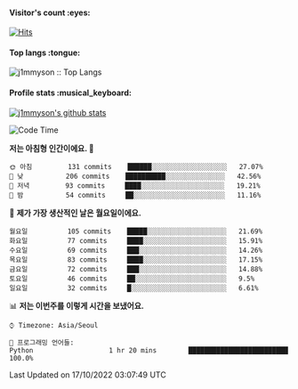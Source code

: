 <h4>Visitor's count :eyes:</h4>

[![Hits](https://hits.seeyoufarm.com/api/count/incr/badge.svg?url=https%3A%2F%2Fgithub.com%2Fj1mmyson&count_bg=%2379C83D&title_bg=%23555555&icon=&icon_color=%23E7E7E7&title=hits&edge_flat=false)](https://hits.seeyoufarm.com)

<h4>Top langs :tongue:</h4>

<p><img src="https://github-readme-stats.vercel.app/api/top-langs/?username=j1mmyson&hide=html&langs_count=8&theme=tokyonight&layout=compact" alt="j1mmyson :: Top Langs" /></p>

<h4>Profile stats :musical_keyboard:</h4>

[![j1mmyson's github stats](https://github-readme-stats.vercel.app/api?username=j1mmyson&show_icons=true&theme=merko&hide=["contribs","issues"])](https://github.com/j1mmyson)

<!--START_SECTION:waka-->
![Code Time](http://img.shields.io/badge/Code%20Time-45%20hrs%2035%20mins-blue)

**저는 아침형 인간이에요. 🐤** 

```text
🌞 아침         131 commits    ██████░░░░░░░░░░░░░░░░░░░   27.07% 
🌆 낮　         206 commits    ██████████░░░░░░░░░░░░░░░   42.56% 
🌃 저녁         93 commits     ████░░░░░░░░░░░░░░░░░░░░░   19.21% 
🌙 밤　         54 commits     ██░░░░░░░░░░░░░░░░░░░░░░░   11.16%

```
📅 **제가 가장 생산적인 날은 월요일이에요.** 

```text
월요일          105 commits    █████░░░░░░░░░░░░░░░░░░░░   21.69% 
화요일          77 commits     ████░░░░░░░░░░░░░░░░░░░░░   15.91% 
수요일          69 commits     ███░░░░░░░░░░░░░░░░░░░░░░   14.26% 
목요일          83 commits     ████░░░░░░░░░░░░░░░░░░░░░   17.15% 
금요일          72 commits     ███░░░░░░░░░░░░░░░░░░░░░░   14.88% 
토요일          46 commits     ██░░░░░░░░░░░░░░░░░░░░░░░   9.5% 
일요일          32 commits     █░░░░░░░░░░░░░░░░░░░░░░░░   6.61%

```


📊 **저는 이번주를 이렇게 시간을 보냈어요.** 

```text
⌚︎ Timezone: Asia/Seoul

💬 프로그래밍 언어들: 
Python                   1 hr 20 mins        █████████████████████████   100.0%

```


 Last Updated on 17/10/2022 03:07:49 UTC
<!--END_SECTION:waka-->
